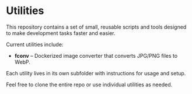 # Utilities

This repository contains a set of small, reusable scripts and tools designed to make development tasks faster and easier.  

Current utilities include:

- **fconv** – Dockerized image converter that converts JPG/PNG files to WebP.

Each utility lives in its own subfolder with instructions for usage and setup.  

Feel free to clone the entire repo or use individual utilities as needed.
